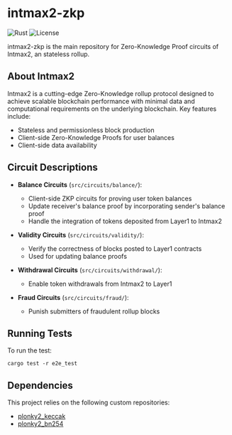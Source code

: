 # intmax2-zkp

![Rust](https://img.shields.io/badge/language-Rust-orange.svg)
![License](https://img.shields.io/badge/license-MIT-blue.svg)

intmax2-zkp is the main repository for Zero-Knowledge Proof circuits of Intmax2, an stateless rollup.

## About Intmax2

Intmax2 is a cutting-edge Zero-Knowledge rollup protocol designed to achieve scalable blockchain performance with minimal data and computational requirements on the underlying blockchain. Key features include:

- Stateless and permissionless block production
- Client-side Zero-Knowledge Proofs for user balances
- Client-side data availability

## Circuit Descriptions

- **Balance Circuits** (`src/circuits/balance/`):

  - Client-side ZKP circuits for proving user token balances
  - Update receiver's balance proof by incorporating sender's balance proof
  - Handle the integration of tokens deposited from Layer1 to Intmax2

- **Validity Circuits** (`src/circuits/validity/`):

  - Verify the correctness of blocks posted to Layer1 contracts
  - Used for updating balance proofs

- **Withdrawal Circuits** (`src/circuits/withdrawal/`):

  - Enable token withdrawals from Intmax2 to Layer1

- **Fraud Circuits** (`src/circuits/fraud/`):
  - Punish submitters of fraudulent rollup blocks

## Running Tests

To run the test:

```
cargo test -r e2e_test
```

## Dependencies

This project relies on the following custom repositories:

- [plonky2_keccak](https://github.com/InternetMaximalism/plonky2_keccak)
- [plonky2_bn254](https://github.com/InternetMaximalism/plonky2_bn254)
